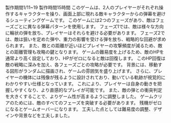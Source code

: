 製作期間1/11~19
製作時間15時間
このゲームは、2人のプレイヤーがそれぞれ操作するキャラクターを操り、画面上部に現れる敵キャラクターからの弾幕を避けるシューティングゲームです。 このゲームには2つのフェーズがあり、敵はフェーズごとに異なる弾幕パターンを使用します。 フェーズ1では、敵は様々な方向に輪状の弾を放ち、プレイヤーはそれらを避ける必要があります。 フェーズ2では、敵は狙いを定めた弾や、重力の影響を受ける弾を放ち、戦略的な回避が求められます。 また、敵との距離が近いほどプレイヤーの攻撃頻度が減るため、敵との距離管理も攻略の鍵となります。
ゲームの難易度を上げるため、敵のHPを通常より高く設定しており、HPがゼロになると敵は回復します。 このHP回復は敵の戦略に深みを加え、各フェーズごとの攻略が必要です。 背景には、移動する図形がランダムに描画され、ゲームの雰囲気を盛り上げます。
さらに、プレイヤーの機体には残像が残るように設計されており、動いている軌跡が視覚的にわかりやすい仕様となっています。 これにより、プレイヤーは自身の動きを把握しやすくなり、より直感的なプレイが可能です。 また、敵の弾との衝突判定を大きくすることで、よりゲーム性が高まるように調整しました。 ゲームクリアのためには、敵のすべてのフェーズを突破する必要があります。 残機がゼロになるとゲームオーバーになります。
工夫した点としては難易度の調整、デザインや背景などを工夫しました。
